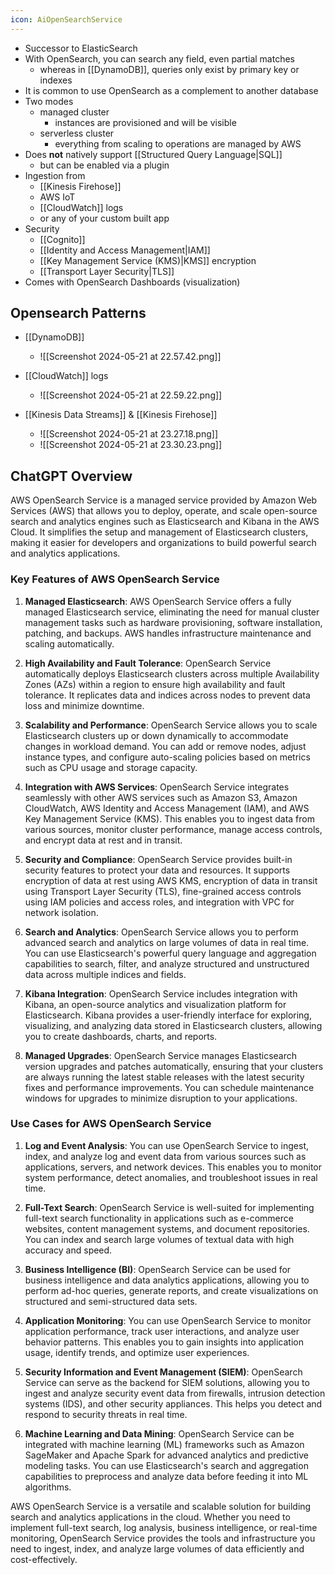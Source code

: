 ```yaml
---
icon: AiOpenSearchService
---
```

- Successor to ElasticSearch
- With OpenSearch, you can search any field, even partial matches
	- whereas in [[DynamoDB]], queries only exist by primary key or indexes
- It is common to use OpenSearch as a complement to another database
- Two modes
	- managed cluster
		- instances are provisioned and will be visible
	- serverless cluster
		- everything from scaling to operations are managed by AWS
- Does **not** natively support [[Structured Query Language|SQL]]
	- but can be enabled via a plugin
- Ingestion from
	-  [[Kinesis Firehose]] 
	- AWS IoT
	- [[CloudWatch]] logs
	- or any of your custom built app
- Security
	- [[Cognito]]
	- [[Identity and Access Management|IAM]]
	- [[Key Management Service (KMS)|KMS]] encryption
	- [[Transport Layer Security|TLS]]
- Comes with OpenSearch Dashboards (visualization)

## Opensearch Patterns
- [[DynamoDB]]
	- ![[Screenshot 2024-05-21 at 22.57.42.png]]
	  
- [[CloudWatch]] logs
	- ![[Screenshot 2024-05-21 at 22.59.22.png]]

- [[Kinesis Data Streams]] & [[Kinesis Firehose]]
	- ![[Screenshot 2024-05-21 at 23.27.18.png]]
	- ![[Screenshot 2024-05-21 at 23.30.23.png]]

## ChatGPT Overview

AWS OpenSearch Service is a managed service provided by Amazon Web Services (AWS) that allows you to deploy, operate, and scale open-source search and analytics engines such as Elasticsearch and Kibana in the AWS Cloud. It simplifies the setup and management of Elasticsearch clusters, making it easier for developers and organizations to build powerful search and analytics applications.

### Key Features of AWS OpenSearch Service

1. **Managed Elasticsearch**: AWS OpenSearch Service offers a fully managed Elasticsearch service, eliminating the need for manual cluster management tasks such as hardware provisioning, software installation, patching, and backups. AWS handles infrastructure maintenance and scaling automatically.
    
2. **High Availability and Fault Tolerance**: OpenSearch Service automatically deploys Elasticsearch clusters across multiple Availability Zones (AZs) within a region to ensure high availability and fault tolerance. It replicates data and indices across nodes to prevent data loss and minimize downtime.
    
3. **Scalability and Performance**: OpenSearch Service allows you to scale Elasticsearch clusters up or down dynamically to accommodate changes in workload demand. You can add or remove nodes, adjust instance types, and configure auto-scaling policies based on metrics such as CPU usage and storage capacity.
    
4. **Integration with AWS Services**: OpenSearch Service integrates seamlessly with other AWS services such as Amazon S3, Amazon CloudWatch, AWS Identity and Access Management (IAM), and AWS Key Management Service (KMS). This enables you to ingest data from various sources, monitor cluster performance, manage access controls, and encrypt data at rest and in transit.
    
5. **Security and Compliance**: OpenSearch Service provides built-in security features to protect your data and resources. It supports encryption of data at rest using AWS KMS, encryption of data in transit using Transport Layer Security (TLS), fine-grained access controls using IAM policies and access roles, and integration with VPC for network isolation.
    
6. **Search and Analytics**: OpenSearch Service allows you to perform advanced search and analytics on large volumes of data in real time. You can use Elasticsearch's powerful query language and aggregation capabilities to search, filter, and analyze structured and unstructured data across multiple indices and fields.
    
7. **Kibana Integration**: OpenSearch Service includes integration with Kibana, an open-source analytics and visualization platform for Elasticsearch. Kibana provides a user-friendly interface for exploring, visualizing, and analyzing data stored in Elasticsearch clusters, allowing you to create dashboards, charts, and reports.
    
8. **Managed Upgrades**: OpenSearch Service manages Elasticsearch version upgrades and patches automatically, ensuring that your clusters are always running the latest stable releases with the latest security fixes and performance improvements. You can schedule maintenance windows for upgrades to minimize disruption to your applications.
    

### Use Cases for AWS OpenSearch Service

1. **Log and Event Analysis**: You can use OpenSearch Service to ingest, index, and analyze log and event data from various sources such as applications, servers, and network devices. This enables you to monitor system performance, detect anomalies, and troubleshoot issues in real time.
    
2. **Full-Text Search**: OpenSearch Service is well-suited for implementing full-text search functionality in applications such as e-commerce websites, content management systems, and document repositories. You can index and search large volumes of textual data with high accuracy and speed.
    
3. **Business Intelligence (BI)**: OpenSearch Service can be used for business intelligence and data analytics applications, allowing you to perform ad-hoc queries, generate reports, and create visualizations on structured and semi-structured data sets.
    
4. **Application Monitoring**: You can use OpenSearch Service to monitor application performance, track user interactions, and analyze user behavior patterns. This enables you to gain insights into application usage, identify trends, and optimize user experiences.
    
5. **Security Information and Event Management (SIEM)**: OpenSearch Service can serve as the backend for SIEM solutions, allowing you to ingest and analyze security event data from firewalls, intrusion detection systems (IDS), and other security appliances. This helps you detect and respond to security threats in real time.
    
6. **Machine Learning and Data Mining**: OpenSearch Service can be integrated with machine learning (ML) frameworks such as Amazon SageMaker and Apache Spark for advanced analytics and predictive modeling tasks. You can use Elasticsearch's search and aggregation capabilities to preprocess and analyze data before feeding it into ML algorithms.
    

AWS OpenSearch Service is a versatile and scalable solution for building search and analytics applications in the cloud. Whether you need to implement full-text search, log analysis, business intelligence, or real-time monitoring, OpenSearch Service provides the tools and infrastructure you need to ingest, index, and analyze large volumes of data efficiently and cost-effectively.